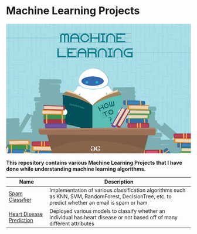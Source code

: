 # Machine Learning Projects
![Machine Learning Banner](./assets/ML_image.png)

**This repository contains various Machine Learning Projects that I have done while understanding machine learning algorithms.**

| Name | Description |
| ---- | ----------- |
| [Spam Classifier](https://github.com/BWalliz/Machine-Learning-Projects/tree/main/Spam%20Classifier) | Implementation of various classification algorithms such as KNN, SVM, RandomForest, DecisionTree, etc. to predict whether an email is spam or ham | 
| [Heart Disease Prediction](https://github.com/BWalliz/Machine-Learning-Projects/tree/main/Heart%20Disease%20Prediction) | Deployed various models to classify whether an individual has heart disease or not based off of many different attributes |
